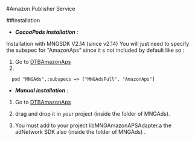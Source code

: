 #Amazon Publisher Service

##Installation

* ***CocoaPods installation*** :

Installation with MNGSDK V2.14 (since v2.14)
You will just need to specify the subspec for "AmazonAps" since it s not included by default like so :
1. Go to [DTBAmazonAps](https://bitbucket.org/mngcorp/mngads-demo-ios/downloads/DTBiOSSDK.zip)
2. 

```
  pod "MNGAds",:subspecs => ["MNGAdsFull", "AmazonAps"]

```
* ***Manual  installation*** : 


1. Go to [DTBAmazonAps](https://bitbucket.org/mngcorp/mngads-demo-ios/downloads/DTBiOSSDK.zip)
2.  drag and drop it in your project (inside the folder of MNGAds).

3.  You must add to your project  libMNGAmazonAPSAdapter.a the adNetwork SDK also (inside the folder of MNGAds) .